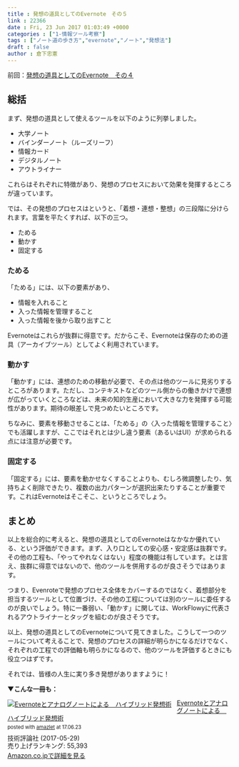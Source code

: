 ```yaml
---
title : 発想の道具としてのEvernote　その５
link : 22366
date : Fri, 23 Jun 2017 01:03:49 +0000
categories : ["1-情報ツール考察"]
tags : ["ノート道の歩き方","evernote","ノート","発想法"]
draft : false
author : 倉下忠憲
---
```


前回：<a href="https://rashita.net/blog/?p=22357">発想の道具としてのEvernote　その４</a>

<h2>総括</h2>

まず、発想の道具として使えるツールを以下のように列挙しました。

<ul>
<li>大学ノート</li>
<li>バインダーノート（ルーズリーフ）</li>
<li>情報カード</li>
<li>デジタルノート</li>
<li>アウトライナー</li>
</ul>

これらはそれぞれに特徴があり、発想のプロセスにおいて効果を発揮するところが違っています。

では、その発想のプロセスはというと、「着想・連想・整想」の三段階に分けられます。言葉を平たくすれば、以下の三つ。

<ul>
<li>ためる</li>
<li>動かす</li>
<li>固定する</li>
</ul>

<h3>ためる</h3>

「ためる」には、以下の要素があり、

<ul>
<li>情報を入れること</li>
<li>入った情報を管理すること</li>
<li>入った情報を後から取り出すこと</li>
</ul>

Evernoteはこれらが抜群に得意です。だからこそ、Evernoteは保存のための道具（アーカイブツール）としてよく利用されています。

<h3>動かす</h3>

「動かす」には、連想のための移動が必要で、その点は他のツールに見劣りするところがあります。ただし、コンテキストなどのツール側からの働きかけで連想が広がっていくところなどは、未来の知的生産において大きな力を発揮する可能性があります。期待の眼差しで見つめたいところです。

ちなみに、要素を移動させることは、「ためる」の〈入った情報を管理すること〉でも活躍しますが、ここではそれとは少し違う要素（あるいはUI）が求められる点には注意が必要です。

<h3>固定する</h3>

「固定する」には、要素を動かせなくすることよりも、むしろ微調整したり、気持ちよく削除できたり、複数の出力パターンが選択出来たりすることが重要です。これはEvernoteはそこそこ、というところでしょう。

<h2>まとめ</h2>

以上を総合的に考えると、発想の道具としてのEvernoteはなかなか優れている、という評価ができます。まず、入り口としての安心感・安定感は抜群です。その他の工程も、「やってやれなくはない」程度の機能は有しています。とは言え、抜群に得意ではないので、他のツールを併用するのが良さそうではあります。

つまり、Evenroteで発想のプロセス全体をカバーするのではなく、着想部分を担当するツールとして位置づけ、その他の工程については別のツールに委任するのが良いでしょう。特に一番弱い、「動かす」に関しては、WorkFlowyに代表されるアウトライナーとタッグを組むのが良さそうです。

以上、発想の道具としてのEvernoteについて見てきました。こうして一つのツールについて考えることで、発想のプロセスの詳細が明らかになるだけでなく、それぞれの工程での評価軸も明らかになるので、他のツールを評価するときにも役立つはずです。

それでは、皆様の人生に実り多き発想がありますように！

<strong>▼こんな一冊も：</strong>

<div class="amazlet-box" style="margin-bottom:0px;"><div class="amazlet-image" style="float:left;margin:0px 12px 1px 0px;"><a href="http://www.amazon.co.jp/exec/obidos/ASIN/B0719S13KQ/rashita1000-22/ref=nosim/" name="amazletlink" target="_blank"><img src="https://images-fe.ssl-images-amazon.com/images/I/51iRTqdvRnL._SL160_.jpg" alt="Evernoteとアナログノートによる　ハイブリッド発想術" style="border: none;" /></a></div><div class="amazlet-info" style="line-height:120%; margin-bottom: 10px"><div class="amazlet-name" style="margin-bottom:10px;line-height:120%"><a href="http://www.amazon.co.jp/exec/obidos/ASIN/B0719S13KQ/rashita1000-22/ref=nosim/" name="amazletlink" target="_blank">Evernoteとアナログノートによる　ハイブリッド発想術</a><div class="amazlet-powered-date" style="font-size:80%;margin-top:5px;line-height:120%">posted with <a href="http://www.amazlet.com/" title="amazlet" target="_blank">amazlet</a> at 17.06.23</div></div><div class="amazlet-detail">技術評論社 (2017-05-29)<br />売り上げランキング: 55,393<br /></div><div class="amazlet-sub-info" style="float: left;"><div class="amazlet-link" style="margin-top: 5px"><a href="http://www.amazon.co.jp/exec/obidos/ASIN/B0719S13KQ/rashita1000-22/ref=nosim/" name="amazletlink" target="_blank">Amazon.co.jpで詳細を見る</a></div></div></div><div class="amazlet-footer" style="clear: left"></div></div>
